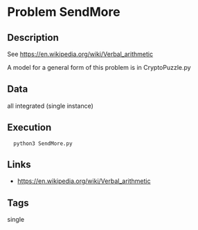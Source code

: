 # Problem SendMore
## Description
See https://en.wikipedia.org/wiki/Verbal_arithmetic

A model for a general form of this problem is in CryptoPuzzle.py

## Data
all integrated (single instance)

## Execution
```
  python3 SendMore.py
```

## Links
 - https://en.wikipedia.org/wiki/Verbal_arithmetic

## Tags
  single

